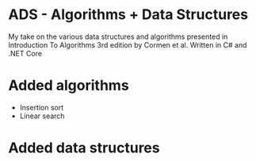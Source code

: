 ﻿# ADS - Algorithms + Data Structures

My take on the various data structures and algorithms presented in Introduction To Algorithms 3rd edition by Cormen et al. 
Written in C# and .NET Core

# Added algorithms
* Insertion sort
* Linear search

# Added data structures
